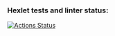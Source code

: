 ### Hexlet tests and linter status:
[![Actions Status](https://github.com/zzaharich/frontend-project-lvl1/workflows/hexlet-check/badge.svg)](https://github.com/zzaharich/frontend-project-lvl1/actions)